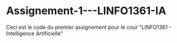 # Assignement-1---LINFO1361-IA
Ceci est le code du premier assignement pour le cour "LINFO1361 - Intelligence Artificielle"

